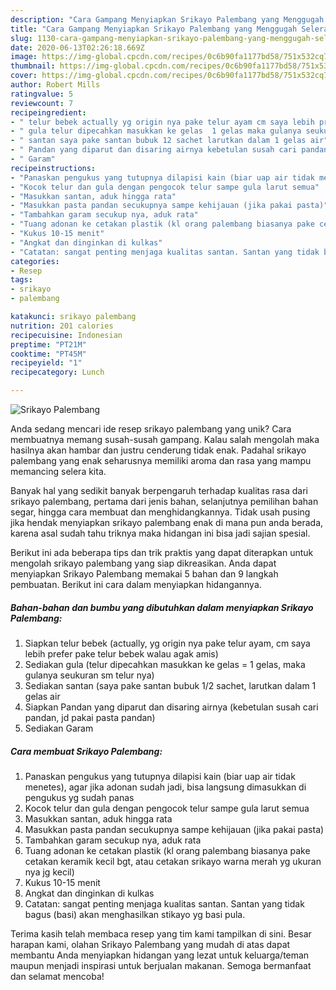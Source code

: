 ```yaml
---
description: "Cara Gampang Menyiapkan Srikayo Palembang yang Menggugah Selera"
title: "Cara Gampang Menyiapkan Srikayo Palembang yang Menggugah Selera"
slug: 1130-cara-gampang-menyiapkan-srikayo-palembang-yang-menggugah-selera
date: 2020-06-13T02:26:18.669Z
image: https://img-global.cpcdn.com/recipes/0c6b90fa1177bd58/751x532cq70/srikayo-palembang-foto-resep-utama.jpg
thumbnail: https://img-global.cpcdn.com/recipes/0c6b90fa1177bd58/751x532cq70/srikayo-palembang-foto-resep-utama.jpg
cover: https://img-global.cpcdn.com/recipes/0c6b90fa1177bd58/751x532cq70/srikayo-palembang-foto-resep-utama.jpg
author: Robert Mills
ratingvalue: 5
reviewcount: 7
recipeingredient:
- " telur bebek actually yg origin nya pake telur ayam cm saya lebih prefer pake telur bebek walau agak amis"
- " gula telur dipecahkan masukkan ke gelas  1 gelas maka gulanya seukuran sm telur nya"
- " santan saya pake santan bubuk 12 sachet larutkan dalam 1 gelas air"
- " Pandan yang diparut dan disaring airnya kebetulan susah cari pandan jd pakai pasta pandan"
- " Garam"
recipeinstructions:
- "Panaskan pengukus yang tutupnya dilapisi kain (biar uap air tidak menetes), agar jika adonan sudah jadi, bisa langsung dimasukkan di pengukus yg sudah panas"
- "Kocok telur dan gula dengan pengocok telur sampe gula larut semua"
- "Masukkan santan, aduk hingga rata"
- "Masukkan pasta pandan secukupnya sampe kehijauan (jika pakai pasta)"
- "Tambahkan garam secukup nya, aduk rata"
- "Tuang adonan ke cetakan plastik (kl orang palembang biasanya pake cetakan keramik kecil bgt, atau cetakan srikayo warna merah yg ukuran nya jg kecil)"
- "Kukus 10-15 menit"
- "Angkat dan dinginkan di kulkas"
- "Catatan: sangat penting menjaga kualitas santan. Santan yang tidak bagus (basi) akan menghasilkan stikayo yg basi pula."
categories:
- Resep
tags:
- srikayo
- palembang

katakunci: srikayo palembang 
nutrition: 201 calories
recipecuisine: Indonesian
preptime: "PT21M"
cooktime: "PT45M"
recipeyield: "1"
recipecategory: Lunch

---
```



![Srikayo Palembang](https://img-global.cpcdn.com/recipes/0c6b90fa1177bd58/751x532cq70/srikayo-palembang-foto-resep-utama.jpg)

Anda sedang mencari ide resep srikayo palembang yang unik? Cara membuatnya memang susah-susah gampang. Kalau salah mengolah maka hasilnya akan hambar dan justru cenderung tidak enak. Padahal srikayo palembang yang enak seharusnya memiliki aroma dan rasa yang mampu memancing selera kita.

Banyak hal yang sedikit banyak berpengaruh terhadap kualitas rasa dari srikayo palembang, pertama dari jenis bahan, selanjutnya pemilihan bahan segar, hingga cara membuat dan menghidangkannya. Tidak usah pusing jika hendak menyiapkan srikayo palembang enak di mana pun anda berada, karena asal sudah tahu triknya maka hidangan ini bisa jadi sajian spesial.




Berikut ini ada beberapa tips dan trik praktis yang dapat diterapkan untuk mengolah srikayo palembang yang siap dikreasikan. Anda dapat menyiapkan Srikayo Palembang memakai 5 bahan dan 9 langkah pembuatan. Berikut ini cara dalam menyiapkan hidangannya.

<!--inarticleads1-->

##### Bahan-bahan dan bumbu yang dibutuhkan dalam menyiapkan Srikayo Palembang:

1. Siapkan  telur bebek (actually, yg origin nya pake telur ayam, cm saya lebih prefer pake telur bebek walau agak amis)
1. Sediakan  gula (telur dipecahkan masukkan ke gelas = 1 gelas, maka gulanya seukuran sm telur nya)
1. Sediakan  santan (saya pake santan bubuk 1/2 sachet, larutkan dalam 1 gelas air
1. Siapkan  Pandan yang diparut dan disaring airnya (kebetulan susah cari pandan, jd pakai pasta pandan)
1. Sediakan  Garam




<!--inarticleads2-->

##### Cara membuat Srikayo Palembang:

1. Panaskan pengukus yang tutupnya dilapisi kain (biar uap air tidak menetes), agar jika adonan sudah jadi, bisa langsung dimasukkan di pengukus yg sudah panas
1. Kocok telur dan gula dengan pengocok telur sampe gula larut semua
1. Masukkan santan, aduk hingga rata
1. Masukkan pasta pandan secukupnya sampe kehijauan (jika pakai pasta)
1. Tambahkan garam secukup nya, aduk rata
1. Tuang adonan ke cetakan plastik (kl orang palembang biasanya pake cetakan keramik kecil bgt, atau cetakan srikayo warna merah yg ukuran nya jg kecil)
1. Kukus 10-15 menit
1. Angkat dan dinginkan di kulkas
1. Catatan: sangat penting menjaga kualitas santan. Santan yang tidak bagus (basi) akan menghasilkan stikayo yg basi pula.




Terima kasih telah membaca resep yang tim kami tampilkan di sini. Besar harapan kami, olahan Srikayo Palembang yang mudah di atas dapat membantu Anda menyiapkan hidangan yang lezat untuk keluarga/teman maupun menjadi inspirasi untuk berjualan makanan. Semoga bermanfaat dan selamat mencoba!
